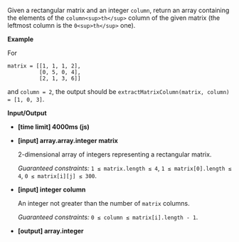 ﻿Given a rectangular matrix and an integer `column`, return an array containing the elements of the `column<sup>th</sup>` column of the given matrix (the leftmost column is the `0<sup>th</sup>` one).

**Example**

For

```
matrix = [[1, 1, 1, 2], 
          [0, 5, 0, 4], 
          [2, 1, 3, 6]]

```

and `column = 2`, the output should be
`extractMatrixColumn(matrix, column) = [1, 0, 3]`.

**Input/Output**

*   **[time limit] 4000ms (js)**

*   **[input] array.array.integer matrix**

    2-dimensional array of integers representing a rectangular matrix.

    _Guaranteed constraints:_
    `1 ≤ matrix.length ≤ 4`,
    `1 ≤ matrix[0].length ≤ 4`,
    `0 ≤ matrix[i][j] ≤ 300`.

*   **[input] integer column**

    An integer not greater than the number of `matrix` columns.

    _Guaranteed constraints:_
    `0 ≤ column ≤ matrix[i].length - 1`.

*   **[output] array.integer**